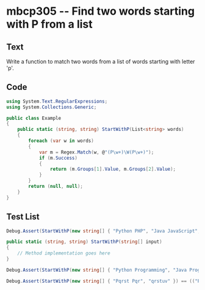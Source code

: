 # mbcp305 -- Find two words starting with P from a list

## Text

Write a function to match two words from a list of words starting with letter 'p'.

## Code

```csharp
using System.Text.RegularExpressions;
using System.Collections.Generic;

public class Example
{
    public static (string, string) StartWithP(List<string> words)
    {
        foreach (var w in words)
        {
            var m = Regex.Match(w, @"(P\w+)\W(P\w+)");
            if (m.Success)
            {
                return (m.Groups[1].Value, m.Groups[2].Value);
            }
        }
        return (null, null);
    }
}
```

## Test List

```csharp
Debug.Assert(StartWithP(new string[] { "Python PHP", "Java JavaScript", "c c++" }) == ("Python", "PHP"));

public static (string, string) StartWithP(string[] input)
{
    // Method implementation goes here
}
```

```csharp
Debug.Assert(StartWithP(new string[] { "Python Programming", "Java Programming" }) == Tuple.Create("Python", "Programming"));
```

```csharp
Debug.Assert(StartWithP(new string[] { "Pqrst Pqr", "qrstuv" }) == (("Pqrst", "Pqr")));
```
